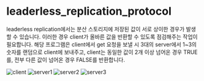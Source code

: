 # leaderless_replication_protocol

leaderless replication에서는 분산 스토리지에 저장된 값이 서로 상이한 경우가 발생할 수 있습니다. 이러한 경우 client가 올바른 값을 반환할 수 있도록 점검해주는 작업이 필요합니다.
해당 프로그램은 client에서 get 요청을 보낼 시 3대의 server에서 1~3의 숫자를 랜덤으로 client에 보내주고, client는 동일한 값이 2개 이상 넘어온 경우 TRUE를, 전부 다른 값이 넘어온 경우 FALSE를 반환합니다.

![client](https://github.com/s-jiun/leaderless_replication_protocol/assets/84860387/34112a20-a0e9-487a-b70f-6822975d6b69)
![server1](https://github.com/s-jiun/leaderless_replication_protocol/assets/84860387/fd1c90db-d4e9-4179-a778-f5531ae3b0a0)
![server2](https://github.com/s-jiun/leaderless_replication_protocol/assets/84860387/b16ca305-6923-443a-8ac7-664a8d135aa8)
![server3](https://github.com/s-jiun/leaderless_replication_protocol/assets/84860387/f09c228c-1463-4479-a0e4-a5c6af4fe5cb)
